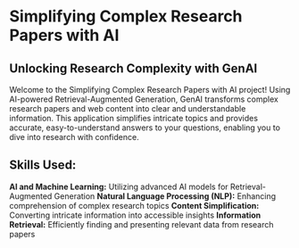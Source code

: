 
# Simplifying Complex Research Papers with AI
## Unlocking Research Complexity with GenAI

Welcome to the Simplifying Complex Research Papers with AI project! Using AI-powered Retrieval-Augmented Generation, GenAI transforms complex research papers and web content into clear and understandable information. This application simplifies intricate topics and provides accurate, easy-to-understand answers to your questions, enabling you to dive into research with confidence.

##  Skills Used:

**AI and Machine Learning:** Utilizing advanced AI models for Retrieval-Augmented Generation
**Natural Language Processing (NLP):** Enhancing comprehension of complex research topics
**Content Simplification:** Converting intricate information into accessible insights
**Information Retrieval:** Efficiently finding and presenting relevant data from research papers
